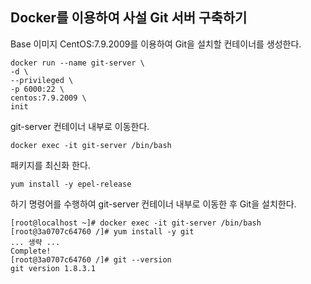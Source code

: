 ## Docker를 이용하여 사설 Git 서버 구축하기
Base 이미지 CentOS:7.9.2009를 이용하여 Git을 설치할 컨테이너를 생성한다.
```shell
docker run --name git-server \
-d \
--privileged \
-p 6000:22 \
centos:7.9.2009 \
init
```
git-server 컨테이너 내부로 이동한다.
```shell
docker exec -it git-server /bin/bash
```
패키지를 최신화 한다.
```shell
yum install -y epel-release
```
하기 명령어를 수행하여 git-server 컨테이너 내부로 이동한 후 Git을 설치한다.  
```text
[root@localhost ~]# docker exec -it git-server /bin/bash
[root@3a0707c64760 /]# yum install -y git
... 생략 ...
Complete!
[root@3a0707c64760 /]# git --version
git version 1.8.3.1
```